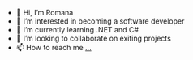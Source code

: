 - 👋 Hi, I’m Romana
- 👀 I’m interested in becoming a software developer
- 🌱 I’m currently learning .NET and C#
- 💞️ I’m looking to collaborate on exiting projects
- 📫 How to reach me [...](https://www.linkedin.com/in/romana-leitgeb/)

<!---
RomanaAAS/RomanaAAS is a ✨ special ✨ repository because its `README.md` (this file) appears on your GitHub profile.
You can click the Preview link to take a look at your changes.
--->
